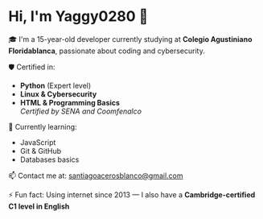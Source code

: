 # Hi, I'm Yaggy0280 👋

🎓 I'm a 15-year-old developer currently studying at **Colegio Agustiniano Floridablanca**, passionate about coding and cybersecurity.

🛡️ Certified in:
- **Python** (Expert level)
- **Linux & Cybersecurity**
- **HTML & Programming Basics**  
_Certified by SENA and Coomfenalco_

🧠 Currently learning:
- JavaScript
- Git & GitHub
- Databases basics

📫 Contact me at: santiagoacerosblanco@gmail.com

⚡ Fun fact: Using internet since 2013 — I also have a **Cambridge-certified C1 level in English**
